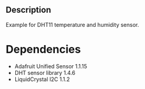 ## Description
Example for DHT11 temperature and humidity sensor.

# Dependencies
* Adafruit Unified Sensor 1.1.15
* DHT sensor library 1.4.6
* LiquidCrystal I2C 1.1.2